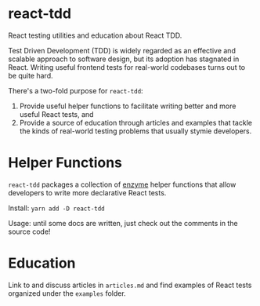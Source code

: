 # react-tdd

React testing utilities and education about React TDD.

Test Driven Development (TDD) is widely regarded as an effective and scalable approach to software design, but its adoption has stagnated in React. Writing useful frontend tests for real-world codebases turns out to be quite hard.

There's a two-fold purpose for `react-tdd`:

1. Provide useful helper functions to facilitate writing better and more useful React tests, and
1. Provide a source of education through articles and examples that tackle the kinds of real-world testing problems that usually stymie developers.

# Helper Functions

`react-tdd` packages a collection of [enzyme](https://github.com/airbnb/enzyme) helper functions that allow developers to write more declarative React tests.

Install: `yarn add -D react-tdd`

Usage: until some docs are written, just check out the comments in the source code!

# Education

Link to and discuss articles in `articles.md` and find examples of React tests organized under the `examples` folder. 
